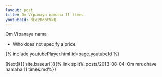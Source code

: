 ```yaml
---
layout: post
title: Om Vipanaya namaha 11 times
youtubeId: dEczRdotVkQ
---
```

 
 
Om Vipanaya nama 
 
 -  Who does not specify a price 
 
  
 
  
 
 
 
 
 
 


{% include youtubePlayer.html id=page.youtubeId %}
 
[Next]({{ site.baseurl }}{% link  split1/_posts/2013-08-04-Om mrudhave namaha 11 times.md%})
 
